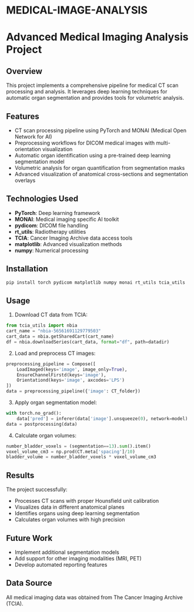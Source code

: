 # MEDICAL-IMAGE-ANALYSIS

# Advanced Medical Imaging Analysis Project

## Overview
This project implements a comprehensive pipeline for medical CT scan processing and analysis. It leverages deep learning techniques for automatic organ segmentation and provides tools for volumetric analysis.

## Features
- CT scan processing pipeline using PyTorch and MONAI (Medical Open Network for AI)
- Preprocessing workflows for DICOM medical images with multi-orientation visualization
- Automatic organ identification using a pre-trained deep learning segmentation model
- Volumetric analysis for organ quantification from segmentation masks
- Advanced visualization of anatomical cross-sections and segmentation overlays

## Technologies Used
- **PyTorch**: Deep learning framework
- **MONAI**: Medical imaging specific AI toolkit
- **pydicom**: DICOM file handling
- **rt_utils**: Radiotherapy utilities
- **TCIA**: Cancer Imaging Archive data access tools
- **matplotlib**: Advanced visualization methods
- **numpy**: Numerical processing

## Installation
```bash
pip install torch pydicom matplotlib numpy monai rt_utils tcia_utils
```

## Usage
1. Download CT data from TCIA:
```python
from tcia_utils import nbia
cart_name = "nbia-56561691129779503"
cart_data = nbia.getSharedCart(cart_name)
df = nbia.downloadSeries(cart_data, format="df", path=datadir)
```

2. Load and preprocess CT images:
```python
preprocessing_pipeline = Compose([
    LoadImaged(keys='image', image_only=True),
    EnsureChannelFirstd(keys='image'),
    Orientationd(keys='image', axcodes='LPS')
])
data = preprocessing_pipeline({'image': CT_folder})
```

3. Apply organ segmentation model:
```python
with torch.no_grad():
    data['pred'] = inferer(data['image'].unsqueeze(0), network=model)
data = postprocessing(data)
```

4. Calculate organ volumes:
```python
number_bladder_voxels = (segmentation==13).sum().item()
voxel_volume_cm3 = np.prod(CT.meta['spacing']/10)
bladder_volume = number_bladder_voxels * voxel_volume_cm3
```

## Results
The project successfully:
- Processes CT scans with proper Hounsfield unit calibration
- Visualizes data in different anatomical planes
- Identifies organs using deep learning segmentation
- Calculates organ volumes with high precision

## Future Work
- Implement additional segmentation models
- Add support for other imaging modalities (MRI, PET)
- Develop automated reporting features

## Data Source
All medical imaging data was obtained from The Cancer Imaging Archive (TCIA).

